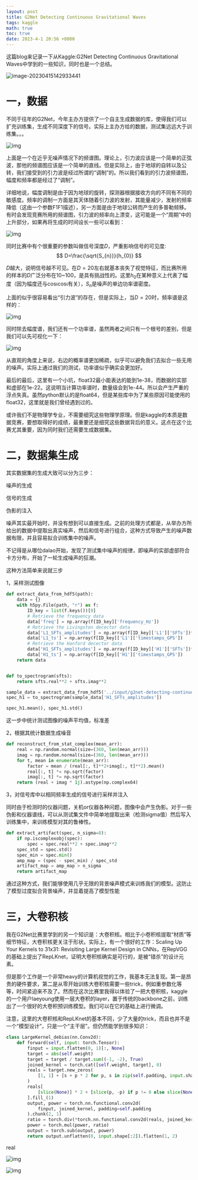 ```yaml
---
layout: post
title: G2Net Detecting Continuous Gravitational Waves
tags: kaggle
math: true
toc: true
date: 2023-4-1 20:56 +0800
---
```


这篇blog来记录一下从Kaggle:G2Net Detecting Continuous Gravitational Waves中学到的一些知识，同时也是一个总结。

![image-20230415142933441](D:\pypro\xiejingcheng.github.io\xiejingcheng.github.io\_posts\img\image-20230415142933441.png)

# 一，数据

不同于往年的G2Net，今年主办方提供了一个自主生成数据的库，使得我们可以扩充训练集，生成不同深度下的信号。实际上主办方给的数据，测试集远远大于训练集。。。

![img](D:\pypro\xiejingcheng.github.io\xiejingcheng.github.io\_posts\img\G2Net_1.jpg)

上面是一个在近乎无噪声情况下的频谱图。理论上，引力波应该是一个简单的正弦波，那他的频谱图应该是一个简单的直线。但是实际上，由于地球的自转以及公转，我们接受到的引力波是经过所谓的“调制”的。所以我们看到的引力波频谱图，幅度和频率都是经过了“调制”。

详细地说，幅度调制是由于因为地球的旋转，探测器根据接收方向的不同有不同的敏感度。频率的调制一方面是其天体随着引力波的发射，其能量减少，发射的频率降低（这由一个参数F1F1描述），另一方面是由于地球公转而产生的多普勒频移。有时会发现竞赛所用的频谱图，引力波的频率向上漂变，这可能是一个“周期”中的上升部分，如果再将生成的时间设长一些可以看到：

![img](D:\pypro\xiejingcheng.github.io\xiejingcheng.github.io\_posts\img\G2Net_2.jpg)

同时比赛中有个很重要的参数叫做信号深度$D$，严重影响信号的可见度:
$$
D=\frac{\sqrt{S_{n}}}{h_{0}}
$$


$D$越大，说明信号越不可见。在$D=20$左右就基本丧失了视觉特征，而比赛所用的样本的$D$广泛分布在10~100，是具有挑战性的。这里$h_0$在某种意义上代表了幅度（因为幅度还与cosιcos⁡ι有关），$S_n$是噪声的单边功率谱密度。

上面的似乎很容易看出“引力波”的存在，但是实际上，当$D=20$时，频率谱是这样的：

![img](D:\pypro\xiejingcheng.github.io\xiejingcheng.github.io\_posts\img\G2Net_4.jpg)

同时除去幅度谱，我们还有一个功率谱，虽然两者之间只有一个根号的差别，但是我们可以先可视化一下：

![img](D:\pypro\xiejingcheng.github.io\xiejingcheng.github.io\_posts\img\G2Net_6.jpg)

从直观的角度上来说，右边的概率谱更加稀疏，似乎可以避免我们去拟合一些无用的噪声。实际上通过我们的测试，功率谱似乎确实会更加好。

最后的最后，这里有一个小坑，float32最小能表达的能到1e-38，而数据的实部和虚部在1e-22。这说明当计算功率谱时，数量级会到1e-44。所以会产生严重的浮点失真。虽然python默认的是float64，但是某些库中为了某些原因可能使用的float32，这里就是我们曾经遇到过的。

或许我们不是物理学专业，不需要细究这些物理学原理。但是kaggle的本质是数据竞赛，要想取得好的成绩，最重要还是细究这些数据背后的意义。这点在这个比赛尤其重要，因为同时我们还需要生成数据集。

# 二，数据集生成

其实数据集的生成大致可以分为三步：

噪声的生成

信号的生成

伪影的注入

噪声其实最开始时，并没有想到可以直接生成。之前的处理方式都是，从举办方所给出的数据中提取出真实噪声，然后和信号进行组合，这种方式导致产生的噪声数据有限，并且容易拟合训练集中的噪声。

不记得是从哪位dalao开始，发现了测试集中噪声的规律，即噪声的实部虚部符合卡方分布，开始了一轮生成噪声的狂潮。

这种方法简单来说就三步

1，采样测试图像

```python
def extract_data_from_hdf5(path):
    data = {}
    with h5py.File(path, "r") as f:
        ID_key = list(f.keys())[0]
        # Retrieve the frequency data
        data['freq'] = np.array(f[ID_key]['frequency_Hz'])
        # Retrieve the Livingston decector data
        data['L1_SFTs_amplitudes'] = np.array(f[ID_key]['L1']['SFTs'])*1e22
        data['L1_ts'] = np.array(f[ID_key]['L1']['timestamps_GPS'])
        # Retrieve the Hanford decector data
        data['H1_SFTs_amplitudes'] = np.array(f[ID_key]['H1']['SFTs'])*1e22
        data['H1_ts'] = np.array(f[ID_key]['H1']['timestamps_GPS'])
    return data


def to_spectrogram(sfts):
    return sfts.real**2 + sfts.imag**2

sample_data = extract_data_from_hdf5('../input/g2net-detecting-continuous-gravitational-waves/test/00054c878.hdf5')
spec_h1 = to_spectrogram(sample_data['H1_SFTs_amplitudes'])

spec_h1.mean(), spec_h1.std()
```

这一步中统计测试图像的噪声平均值，标准差

2，根据其统计数据生成噪音

```python
def reconstruct_from_stat_complex(mean_arr):
    real = np.random.normal(size=(360, len(mean_arr)))
    imag = np.random.normal(size=(360, len(mean_arr)))
    for t, mean in enumerate(mean_arr):
        factor = mean / (real[:, t]**2+imag[:, t]**2).mean()
        real[:, t] *= np.sqrt(factor)
        imag[:, t] *= np.sqrt(factor)
    return (real + imag * 1j).astype(np.complex64)
```

3，对信号库中以相同频率生成的信号进行采样并注入

同时由于检测时的仪器问题，关机or仪器各种问题，图像中会产生伪影。对于一些伪影和仪器谱线，可以从测试集文件中简单地提取出来（检测sigma值）然后写入训练集中，来训练模型对其的鲁棒性。

```python
def extract_artifact(spec, n_sigma=8):
    if np.iscomplexobj(spec):
        spec = spec.real**2 + spec.imag**2
    spec_std = spec.std()
    spec_min = spec.min()
    amp_map = (spec - spec_min) / spec_std
    artifact_map = amp_map > n_sigma
    return artifact_map
```



通过这种方式，我们能够使用几乎无限的背景噪声模式来训练我们的模型。这防止了模型过度拟合背景噪声，并显着提高了模型性能



# 三，大卷积核

我在G2Net比赛里学到的另一个知识是：大卷积核。相比于小卷积核提取“材质”等细节特征，大卷积核更关注于形状。实际上，有一个很好的工作：Scaling Up Your Kernels to 31x31: Revisiting Large Kernel Design in CNNs，在RepVGG的基础上提出了RepLKnet，证明大卷积核确实是可行的，是被“错杀”的设计元素。

但是那个工作是一个非常heavy的计算机视觉的工作，我基本无法复现。第一是昂贵的硬件要求，第二是从零开始训练大卷积核需要一些trick，例如重参数化等等，时间紧迫来不及了。然而在这次比赛里我得以体验了一把大卷积核，kaggle的一个用户laeyoung使用一层大卷积的layer，置于传统的backbone之前，训练出了一个很好的大卷积预训练模型。我们可以在它的基础上进行微调。

 注意，这里的大卷积核和RepLKnet的基本不同，少了大量的trick，而且也并不是一个“模型设计”，只是一个“主干层”。但仍然能学到很多知识：

```python
class LargeKernel_debias(nn.Conv2d):
    def forward(self, input: torch.Tensor):
        finput = input.flatten(0, 1)[:, None]
        target = abs(self.weight)
        target = target / target.sum((-1, -2), True)
        joined_kernel = torch.cat([self.weight, target], 0)
        reals = target.new_zeros(
            [1, 1] + [s + p * 2 for p, s in zip(self.padding, input.shape[-2:])]
        )
        reals[
            [slice(None)] * 2 + [slice(p, -p) if p != 0 else slice(None) for p in self.padding]
        ].fill_(1)
        output, power = torch.nn.functional.conv2d(
            finput, joined_kernel, padding=self.padding
        ).chunk(2, 1)
        ratio = torch.div(*torch.nn.functional.conv2d(reals, joined_kernel).chunk(2, 1))
        power = torch.mul(power, ratio)
        output = torch.sub(output, power)
        return output.unflatten(0, input.shape[:2]).flatten(1, 2)
```

real

![img](D:\pypro\xiejingcheng.github.io\xiejingcheng.github.io\_posts\img\G2Net_10.jpg)

![img](D:\pypro\xiejingcheng.github.io\xiejingcheng.github.io\_posts\img\G2Net_11.jpg)


